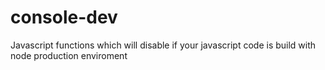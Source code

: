 # console-dev
Javascript functions which will disable if your javascript code is build with node production enviroment
